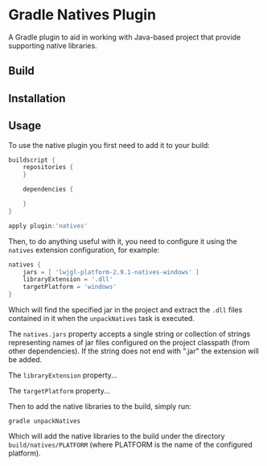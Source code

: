 # Gradle Natives Plugin

A Gradle plugin to aid in working with Java-based project that provide supporting native libraries.

## Build

## Installation

## Usage

To use the native plugin you first need to add it to your build:

```groovy
buildscript {
    repositories {
    }

    dependencies {

    }
}

apply plugin:'natives'
```

Then, to do anything useful with it, you need to configure it using the `natives` extension configuration, for example:

```groovy
natives {
    jars = [ 'lwjgl-platform-2.9.1-natives-windows' ]
    libraryExtension = '.dll'
    targetPlatform = 'windows'
}
```

Which will find the specified jar in the project and extract the `.dll` files contained in it when
the `unpackNatives` task is executed.

The `natives.jars` property accepts a single string or collection of strings representing names of jar files configured
on the project classpath (from other dependencies). If the string does not end with ".jar" the extension will be added.

The `libraryExtension` property...

The `targetPlatform` property...

Then to add the native libraries to the build, simply run:

```
gradle unpackNatives
```

Which will add the native libraries to the build under the directory `build/natives/PLATFORM` (where PLATFORM is the name
of the configured platform).
